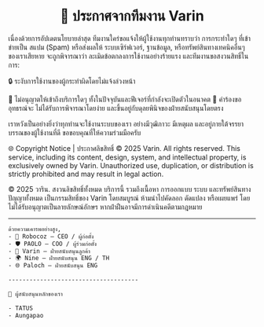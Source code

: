 <h1 align="center">
📢 ประกาศจากทีมงาน Varin
</h1>
เนื่องด้วยการอัปเดตนโยบายล่าสุด ทีมงานใคร่ขอแจ้งให้ผู้ใช้งานทุกท่านทราบว่า การกระทำใดๆ ที่เข้าข่ายเป็น สแปม (Spam) หรือส่งผลให้ ระบบเซิร์ฟเวอร์, ฐานข้อมูล, หรือทรัพย์สินทางเทคนิคอื่นๆ ของเราเสียหาย
จะถูกพิจารณาว่า ละเมิดข้อตกลงการใช้งานอย่างร้ายแรง และทีมงานขอสงวนสิทธิ์ในการ:

🔒 ระงับการใช้งานของผู้กระทำผิดโดยไม่แจ้งล่วงหน้า

🚫 ไม่อนุญาตให้เข้าถึงบริการใดๆ ทั้งในปัจจุบันและฟีเจอร์ที่กำลังจะเปิดตัวในอนาคต
📩 คำร้องขออุทธรณ์จะ ไม่ได้รับการพิจารณาโดยง่าย และขึ้นอยู่กับดุลยพินิจของฝ่ายสนับสนุนโดยตรง

เราหวังเป็นอย่างยิ่งว่าทุกท่านจะใช้งานระบบของเรา อย่างมีวุฒิภาวะ มีเหตุผล และอยู่ภายใต้จรรยาบรรณของผู้ใช้งานที่ดี
ขอขอบคุณที่ให้ความร่วมมือครับ

🌐 Copyright Notice | ประกาศลิขสิทธิ์
© 2025 Varin. All rights reserved.
This service, including its content, design, system, and intellectual property, is exclusively owned by Varin. Unauthorized use, duplication, or distribution is strictly prohibited and may result in legal action.

© 2025 วาริน. สงวนลิขสิทธิ์ทั้งหมด
บริการนี้ รวมถึงเนื้อหา การออกแบบ ระบบ และทรัพย์สินทางปัญญาทั้งหมด เป็นกรรมสิทธิ์ของ Varin โดยสมบูรณ์
ห้ามนำไปคัดลอก ดัดแปลง หรือเผยแพร่ โดยไม่ได้รับอนุญาตเป็นลายลักษณ์อักษร หากฝ่าฝืนอาจมีการดำเนินคดีตามกฎหมาย

-------------------------------------
```bash
ด้วยความเคารพอย่างสูง,
- 🤖 Robocoz — CEO / ผู้ก่อตั้ง
- 🛡️ PAOLO — COO / ผู้ร่วมก่อตั้ง
- 🔧 Varin — ฝ่ายสนับสนุนลูกค้า
- 🌍 Nine — ฝ่ายสนับสนุน ENG / TH
- 🌐 Paloch — ฝ่ายสนับสนุน ENG

-------------------------------------

🤝 ผู้สนับสนุนหลักของเรา

- TATUS
- Aungapao

